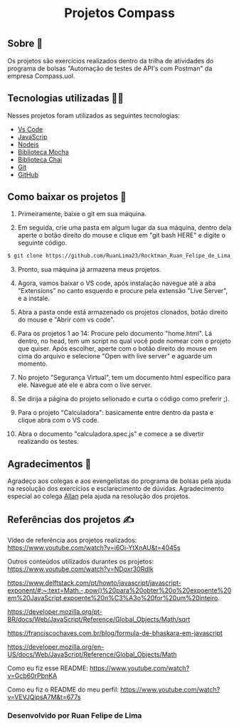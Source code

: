 <h1 align="center">Projetos Compass<h1>

## Sobre 🚀

 Os projetos são exercícios realizados dentro da trilha de atividades do programa de bolsas "Automação de testes de API's com Postman" da empresa Compass.uol.


##  Tecnologias utilizadas 👨‍💻

Nesses projetos foram utilizados as seguintes tecnologias:

- [Vs Code](https://code.visualstudio.com/)
- [JavaScrip](https://developer.mozilla.org/pt-BR/docs/Web/JavaScript)
- [Nodejs](https://nodejs.org/en/)
- [Biblioteca Mocha](https://mochajs.org/)
- [Biblioteca Chai](https://www.chaijs.com/)
- [Git](https://git-scm.com/)
- [GitHub](https://github.com/)


## Como baixar os projetos 🧠

 1. Primeiramente, baixe o git em sua máquina.

 2. Em seguida, crie uma pasta em algum lugar da sua máquina, dentro dela aperte o botão direito do mouse e clique em "git bash HERE" e digite o seguinte código.

```bash
$ git clone https://github.com/RuanLima23/Rocktman_Ruan_Felipe_de_Lima_Compass.git

```
3. Pronto, sua máquina já armazena meus projetos.

4. Agora, vamos baixar o VS code, após instalação navegue até a aba "Extensions" no canto esquerdo e procure pela extensão "Live Server", e a instale.

5. Abra a pasta onde está armazenado os projetos clonados, botão direito do mouse e "Abrir com vs code".

6. Para os projetos 1 ao 14: Procure pelo documento "home.html". Lá dentro, no head, tem um script no qual você pode nomear com o projeto que quiser. Após escolher, aperte com o botão direito do mouse em cima do arquivo e selecione "Open with live server" e aguarde um momento.

7. No projeto "Segurança Virtual", tem um documento html específico para ele. Navegue até ele e abra com o live server.

8. Se dirija a página do projeto selionado e curta o código como preferir ;).

9. Para o projeto "Calculadora": basicamente entre dentro da pasta e clique abra com o VS code. 

10. Abra o documento "calculadora.spec.js" e comece a se divertir realizando os testes.

## Agradecimentos 🤝

Agradeço aos colegas e aos evengelistas do programa de bolsas pela ajuda na resolução dos exercícios e esclarecimento de dúvidas.
Agradecimento especial ao colega [Allan](https://github.com/AllaNaroK) pela ajuda na resolução dos projetos.

## Referências dos projetos ✍

Vídeo de referência aos projetos realizados: https://www.youtube.com/watch?v=i6Oi-YtXnAU&t=4045s

Outros conteúdos utilizados durantes os projetos: https://www.youtube.com/watch?v=NDoxr30RdIk

https://www.delftstack.com/pt/howto/javascript/javascript-exponent/#:~:text=Math.-,pow()%20para%20obter%20o%20expoente%20em%20JavaScript,expoente%20n%C3%A3o%20for%20um%20inteiro.

https://developer.mozilla.org/pt-BR/docs/Web/JavaScript/Reference/Global_Objects/Math/sqrt

https://franciscochaves.com.br/blog/formula-de-bhaskara-em-javascript

https://developer.mozilla.org/en-US/docs/Web/JavaScript/Reference/Global_Objects/Math

Como eu fiz esse README: https://www.youtube.com/watch?v=Gcb60rPbnKA

Como eu fiz o README do meu perfil: https://www.youtube.com/watch?v=VEVJQipsA7M&t=677s


### Desenvolvido por Ruan Felipe de Lima